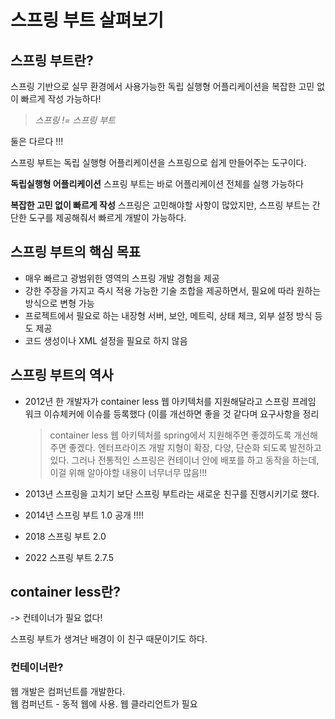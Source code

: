 # 스프링 부트 살펴보기
## 스프링 부트란?
스프링 기반으로 실무 환경에서 사용가능한 독립 실행형 어플리케이션을 복잡한 고민 없이 빠르게 작성 가능하다!

> *스프링 != 스프링 부트*

둘은 다르다 !!!

스프링 부트는 독립 실행형 어플리케이션을 스프링으로 쉽게 만들어주는 도구이다.

**독립실행형 어플리케이션**
스프링 부트는 바로 어플리케이션 전체를 실행 가능하다

**복잡한 고민 없이 빠르게 작성**
스프링은 고민해야할 사항이 많았지만, 스프링 부트는 간단한 도구를 제공해줘서 빠르게 개발이 가능하다.

## 스프링 부트의 핵심 목표
- 매우 빠르고 광범위한 영역의 스프링 개발 경험을 제공
- 강한 주장을 가지고 즉시 적용 가능한 기술 조합을 제공하면서, 필요에 따라 원하는 방식으로 변형 가능
- 프로젝트에서 필요로 하는 내장형 서버, 보안, 메트릭, 상태 체크, 외부 설정 방식 등도 제공
- 코드 생성이나 XML 설정을 필요로 하지 않음

## 스프링 부트의 역사

- 2012년 한 개발자가 container less 웹 아키텍처를 지원해달라고 스프링 프레임 워크 이슈체커에 이슈를 등록했다 (이를 개선하면 좋을 것 같다며 요구사항을 정리
  
  > container less 웹 아키텍처를 spring에서 지원해주면 좋겠하도록 개선해주면 좋겠다. 
  > 엔터프라이즈 개발 지형이 확장, 다양, 단순화 되도록 발전하고 있다. 
  > 그러나 전통적인 스프링은 컨테이너 안에 배포를 하고 동작을 하는데, 이걸 위해 알아야할 내용이 너무너무 많음!!!
  > 
  

- 2013년 스프링을 고치기 보단 스프링 부트라는 새로운 친구를 진행시키기로 했다.
- 2014년 스프링 부트 1.0 공개 !!!!
- 2018 스프링 부트 2.0
- 2022 스프링 부트 2.7.5 

## container less란?
-> 컨테이너가 필요 없다!

스프링 부트가 생겨난 배경이 이 친구 때문이기도 하다.

### 컨테이너란?

웹 개발은 컴퍼넌트를 개발한다. <br/>
웹 컴퍼넌트 -  동적 웹에 사용. 웹 클라리언트가 필요 

